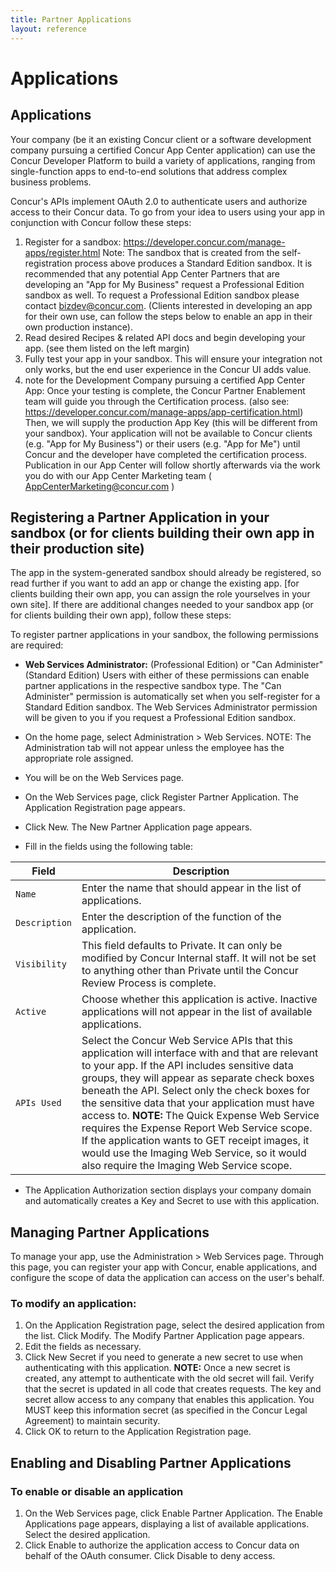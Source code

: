 ```yaml
---
title: Partner Applications
layout: reference
---
```



# Applications

## <a name="method1"></a>Applications

Your company (be it an existing Concur client or a software development company pursuing a certified Concur App Center application) can use the Concur Developer Platform to build a variety of applications, ranging from single-function apps to end-to-end solutions that address complex business problems.  

Concur's APIs implement OAuth 2.0 to authenticate users and authorize access to their Concur data. To go from your idea to users using your app in conjunction with Concur follow these steps:

1. Register for a sandbox:  https://developer.concur.com/manage-apps/register.html  Note: The sandbox that is created from the self-registration process above produces a Standard Edition sandbox.  It is recommended that any potential App Center Partners that are developing an "App for My Business" request a Professional Edition sandbox as well. To request a Professional Edition sandbox please contact bizdev@concur.com.  (Clients interested in developing an app for their own use, can follow the steps below to enable an app in their own production instance).
2. Read desired Recipes & related API docs and begin developing your app.  (see them listed on the left margin)
3. Fully test your app in your sandbox.  This will ensure your integration not only works, but the end user experience in the Concur UI adds value.
4. note for the Development Company pursuing a certified App Center App: Once your testing is complete, the Concur Partner Enablement team will guide you through the Certification process. (also see: https://developer.concur.com/manage-apps/app-certification.html)  Then, we will supply the production App Key (this will be different from your sandbox). Your application will not be available to Concur clients (e.g. "App for My Business") or their users (e.g. "App for Me") until Concur and the developer have completed the certification process.  Publication in our App Center will follow shortly afterwards via the work you do with our App Center Marketing team ( AppCenterMarketing@concur.com )
  
## <a name="method2"></a>Registering a Partner Application in your sandbox (or for clients building their own app in their production site)

The app in the system-generated sandbox should already be registered, so read further if you want to add an app or change the existing app. [for clients building their own app, you can assign the role yourselves in your own site]. If there are additional changes needed to your sandbox app (or for clients building their own app), follow these steps:

To register partner applications in your sandbox, the following permissions are required:

* **Web Services Administrator:** (Professional Edition) or "Can Administer" (Standard Edition) Users with either of these permissions can enable partner applications in the respective sandbox type.  The "Can Administer" permission is automatically set when you self-register for a Standard Edition sandbox.  The Web Services Administrator permission will be given to you if you request a Professional Edition sandbox.

* On the home page, select Administration > Web Services. NOTE: The Administration tab will not appear unless the employee has the appropriate role assigned.
* You will be on the Web Services page.
* On the Web Services page, click Register Partner Application. The Application Registration page appears.
* Click New. The New Partner Application page appears.
* Fill in the fields using the following table:

Field | Description 
-----|------ 
`Name`	| Enter the name that should appear in the list of applications.
`Description` | Enter the description of the function of the application.
`Visibility` | This field defaults to Private. It can only be modified by Concur Internal staff. It will not be set to anything other than Private until the Concur Review Process is complete.
`Active` | Choose whether this application is active. Inactive applications will not appear in the list of available applications.
`APIs Used` | Select the Concur Web Service APIs that this application will interface with and that are relevant to your app. If the API includes sensitive data groups, they will appear as separate check boxes beneath the API. Select only the check boxes for the sensitive data that your application must have access to. **NOTE:** The Quick Expense Web Service requires the Expense Report Web Service scope. If the application wants to GET receipt images, it would use the Imaging Web Service, so it would also require the Imaging Web Service scope.

* The Application Authorization section displays your company domain and automatically creates a Key and Secret to use with this application.

## <a name="method3"></a>Managing Partner Applications

To manage your app, use the Administration > Web Services page. Through this page, you can register your app with Concur, enable applications, and configure the scope of data the application can access on the user's behalf.  

### To modify an application:  

1. On the Application Registration page, select the desired application from the list. Click Modify. The Modify Partner Application page appears.
2. Edit the fields as necessary.
3. Click New Secret if you need to generate a new secret to use when authenticating with this application. **NOTE:** Once a new secret is created, any attempt to authenticate with the old secret will fail. Verify that the secret is updated in all code that creates requests. The key and secret allow access to any company that enables this application. You MUST keep this information secret (as specified in the Concur Legal Agreement) to maintain security.
4. Click OK to return to the Application Registration page.

## <a name="method4"></a>Enabling and Disabling Partner Applications

### To enable or disable an application  

1. On the Web Services page, click Enable Partner Application. The Enable Applications page appears, displaying a list of available applications. Select the desired application.
2. Click Enable to authorize the application access to Concur data on behalf of the OAuth consumer. Click Disable to deny access.
